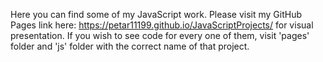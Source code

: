 Here you can find some of my JavaScript work.
Please visit my GitHub Pages link here: https://petar11199.github.io/JavaScriptProjects/ for visual presentation.
If you wish to see code for every one of them, visit 'pages' folder and 'js' folder with the correct name of that project.
